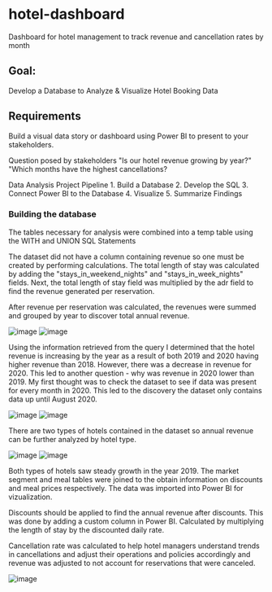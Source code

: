 # hotel-dashboard
Dashboard for hotel management to track revenue and cancellation rates by month

## Goal:
Develop a Database to Analyze & Visualize Hotel Booking Data

## Requirements
Build a visual data story or dashboard using Power BI to present to your stakeholders.

Question posed by stakeholders
"Is our hotel revenue growing by year?"
"Which months have the highest cancellations?

Data Analysis Project Pipeline
	1. Build a Database
	2. Develop the SQL
	3. Connect Power BI to the Database
	4. Visualize
  5. Summarize Findings
  
### Building the database

The tables necessary for analysis were combined into a temp table using the WITH and UNION SQL Statements

The dataset did not have a column containing revenue so one must be created by performing calculations. The total length of stay was calculated by adding the "stays_in_weekend_nights" and "stays_in_week_nights" fields. Next, the total length of stay field was multiplied by the adr field to find the revenue generated per reservation.

After revenue per reservation was calculated, the revenues were summed and grouped by year to discover total annual revenue. 

![image](https://user-images.githubusercontent.com/59523096/222328800-0a56d4d6-a2eb-48f3-84f5-471eea7b43fc.png)
![image](https://user-images.githubusercontent.com/59523096/222329815-a85b8952-0c0b-430c-b647-81ae7e28ce4a.png)

Using the information retrieved from the query I determined that the hotel revenue is increasing by the year as a result of both 2019 and 2020 having higher revenue than 2018. However, there was a decrease in revenue for 2020. This led to another question - why was revenue in 2020 lower than 2019. My first thought was to check the dataset to see if data was present for every month in 2020. This led to the discovery the dataset only contains data up until August 2020.

![image](https://user-images.githubusercontent.com/59523096/222330094-b638bbe0-8ec1-44cb-822b-4499816ac180.png)
![image](https://user-images.githubusercontent.com/59523096/222330147-b5785c84-9e24-4834-8211-53060f14226d.png)

There are two types of hotels contained in the dataset so annual revenue can be further analyzed by hotel type.

![image](https://user-images.githubusercontent.com/59523096/222330566-84c4a2af-a8ae-4ae6-b03d-1f5ec31eee37.png)
![image](https://user-images.githubusercontent.com/59523096/222330597-eb2377eb-e5e0-4579-943b-b7bc271143c4.png)

Both types of hotels saw steady growth in the year 2019.
The market segment and meal tables were joined to the obtain information on discounts and meal prices respectively.
The data was imported into Power BI for vizualization.

Discounts should be applied to find the annual revenue after discounts. This was done by adding a custom column in Power BI. Calculated by multiplying the length of stay by the discounted daily rate.

Cancellation rate was calculated to help hotel managers understand trends in cancellations and adjust their operations and policies accordingly and revenue was adjusted to not account for reservations that were canceled.

![image](https://user-images.githubusercontent.com/59523096/222328307-de184862-def7-4889-b813-141778e4f327.png)
